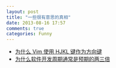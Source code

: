 ```yaml
---
layout: post
title: "一些很有意思的真相"
date: 2013-08-16 17:57
comments: true
categories: Funny
---
```

- [为什么 Vim 使用 HJKL 键作为方向键](http://blog.jobbole.com/18650/)
- [为什么软件开发周期通常是预期的两三倍](http://blog.jobbole.com/45756/)
